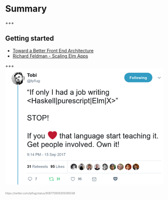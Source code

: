 # Summary


+++

## Getting started

* [Toward a Better Front End Architecture](https://www.youtube.com/watch?v=EDp6UmaA9C)
* [Richard Feldman - Scaling Elm Apps](https://www.youtube.com/watch?v=DoA4Txr4GUs)

+++
![Twitter tplug](assets/twitter-elm-job.png)

<span style="font-size:0.6em; color:gray">
https://twitter.com/tpflug/status/908770909305090048
</span>
